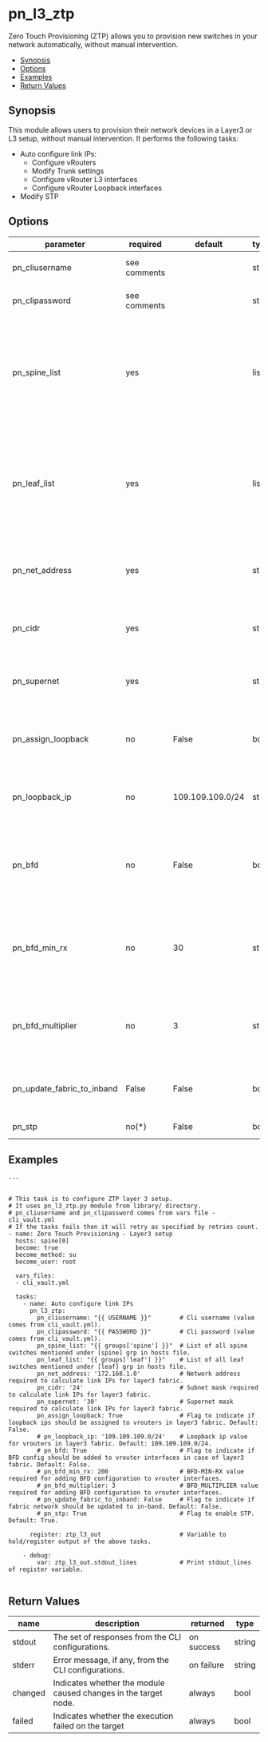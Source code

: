 # pn_l3_ztp

 Zero Touch Provisioning (ZTP) allows you to provision new switches in your network automatically, without manual intervention.

 - [Synopsis](#synopsis)
 - [Options](#options)
 - [Examples](#examples)
 - [Return Values](#return-values)

## Synopsis

  This module allows users to provision their network devices in a Layer3 or L3 setup, without manual intervention. It performs the following tasks:
  
 - Auto configure link IPs: 
   - Configure vRouters
   - Modify Trunk settings
   - Configure vRouter L3 interfaces 
   - Configure vRouter Loopback interfaces
 - Modify STP
      
## Options

| parameter        | required       | default       | type        | choices       | comments                                                   |
|------------------|----------------|---------------|-------------|---------------|------------------------------------------------------------|
| pn_cliusername   | see comments   |               | str         |               | Provide login username if user is not root.                |
| pn_clipassword   | see comments   |               | str         |               | Provide login password if user is not root.                |
| pn_spine_list    | yes            |               | list        |               | Specify the list of Spine switches listed under the [spine] group in hosts file. Can be obtained from the hosts file using `"{{ groups['spine'] }}"` filter. |
| pn_leaf_list     | yes            |               | list        |               | Specify the list of Leaf switches listed under the [leaf] group in hosts file. Can be obtained from the hosts file using `"{{ groups['leaf'] }}"` filter. |
| pn_net_address   | yes            |               | str         |               | Specify the network address to calculate link IPs for layer3 fabric. |
| pn_cidr          | yes            |               | str         |               | Specify the subnet mask to calculate link IPs for layer3 fabric. |
| pn_supernet      | yes            |               | str         |               | Specify the supernet mask to calculate link IPs for layer3 fabric. |
| pn_assign_loopback | no           | False         | bool        |               | Flag to indicate if loopback IPs should be assigned to vrouters in layer3 fabric. |
| pn_loopback_ip   | no             | 109.109.109.0/24 | str      |               | Specify the loopback IP value for vrouters in layer3 fabric. |
| pn_bfd           | no             | False         | bool        |               | Flag to indicate if BFD config should be added to vrouter interfaces in case of layer3 fabric. |
| pn_bfd_min_rx    | no             | 30            | str         |               | Specify the BFD minimum receive interval value for adding BFD configuration to vrouter interfaces. |
| pn_bfd_multiplier| no             | 3             | str         |               | Specify the BFD detection multiplier value for adding BFD configuration to vrouter interfaces. |
| pn_update_fabric_to_inband | False| False         | bool        |               | Flag to indicate if fabric network should be updated to in-band or not. |
| pn_stp | no(\*) | False | bool | | Flag to enable STP at the end. |



## Examples

```
---


# This task is to configure ZTP layer 3 setup.
# It uses pn_l3_ztp.py module from library/ directory.
# pn_cliusername and pn_clipassword comes from vars file - cli_vault.yml
# If the tasks fails then it will retry as specified by retries count.
- name: Zero Touch Provisioning - Layer3 setup
  hosts: spine[0]
  become: true
  become_method: su
  become_user: root

  vars_files:
  - cli_vault.yml

  tasks:
    - name: Auto configure link IPs
      pn_l3_ztp:
        pn_cliusername: "{{ USERNAME }}"        # Cli username (value comes from cli_vault.yml).
        pn_clipassword: "{{ PASSWORD }}"        # Cli password (value comes from cli_vault.yml).
        pn_spine_list: "{{ groups['spine'] }}"  # List of all spine switches mentioned under [spine] grp in hosts file.
        pn_leaf_list: "{{ groups['leaf'] }}"    # List of all leaf switches mentioned under [leaf] grp in hosts file.
        pn_net_address: '172.168.1.0'           # Network address required to calculate link IPs for layer3 fabric.
        pn_cidr: '24'                           # Subnet mask required to calculate link IPs for layer3 fabric.
        pn_supernet: '30'                       # Supernet mask required to calculate link IPs for layer3 fabric.
        pn_assign_loopback: True                # Flag to indicate if loopback ips should be assigned to vrouters in layer3 fabric. Default: False.
        # pn_loopback_ip: '109.109.109.0/24'    # Loopback ip value for vrouters in layer3 fabric. Default: 109.109.109.0/24.
        # pn_bfd: True                          # Flag to indicate if BFD config should be added to vrouter interfaces in case of layer3 fabric. Default: False.
        # pn_bfd_min_rx: 200                    # BFD-MIN-RX value required for adding BFD configuration to vrouter interfaces.
        # pn_bfd_multiplier: 3                  # BFD_MULTIPLIER value required for adding BFD configuration to vrouter interfaces.
        # pn_update_fabric_to_inband: False     # Flag to indicate if fabric network should be updated to in-band. Default: False.
        # pn_stp: True                          # Flag to enable STP. Default: True.

      register: ztp_l3_out                      # Variable to hold/register output of the above tasks.

    - debug:
        var: ztp_l3_out.stdout_lines            # Print stdout_lines of register variable.
  
```

## Return Values

| name | description | returned | type |
|--------|------------|----------|---------|
| stdout | The set of responses from the CLI configurations. | on success | string |
| stderr | Error message, if any, from the CLI configurations. | on failure | string |
| changed | Indicates whether the module caused changes in the target node.| always | bool |
| failed | Indicates whether the execution failed on the target | always | bool |
